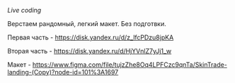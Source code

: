 *Live coding*

Верстаем рандомный, легкий макет. Без подготвки.

Первая часть - https://disk.yandex.ru/d/z_lfcPDzu8jpKA

Вторая часть - https://disk.yandex.ru/d/HjYVnlZ7yJj1_w

Макет - https://www.figma.com/file/tujzZhe8Oq4LPFCzc9qnTa/SkinTrade-landing-(Copy)?node-id=101%3A1697
